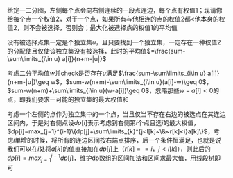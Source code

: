给定一二分图，左侧每个点会向右侧连续的一段点连边，每个点有权值$1$；现请你给每个点一个权值$2$，对于一个点，如果所有与他相连的点的权值$2$都$<$他本身的权值$2$，则不会被选择，否则会；最大化被选择点的权值$1$的平均值

没有被选择点集一定是个独立集$u$，且只要找到一个独立集，一定存在一种权值$2$的分配使且仅使该独立集没有被选择，此时的平均值$=\frac{sum-\sum\limits_{i\in u} a[i]}{n+m-|u|}$

考虑二分平均值$w$并check是否存在$u$满足$\frac{sum-\sum\limits_{i\in u} a[i]}{n+m-|u|}\geq w$，$sum-w(n+m)-\sum\limits_{i\in u}(a[i]-w)\geq 0$，$sum-w(n+m)+\sum\limits_{i\in u}(w-a[i])\geq 0$，忽略那些$w-a[i]<0$的点，即我们要求一可能的独立集的最大权值和

考虑一个左侧的点作为独立集中的一个点，当且仅当不存在右边的被选点在其连边区间内，于是对右侧点设$dp[i]$表示考虑到右侧第$i$个点且选$i$的最大权值，$dp[i]=max_{j=1}^{i-1}\{dp[j]+\sum\limits_{k}^{j<l[k]~\&~r[k]<i}a[k]\}$，考虑$i$单增的时候，将所有的连边区间按右端点排序，后一个条件恒满足，也就是说我们可以在$i$处将$a[k]$的值直接加在$dp[j]$上（$r[k]==i$，$j<l[k]$），则此后的$dp[i]=max_{j=1}^{i-1}dp[j]$，维护dp数组的区间加法和区间求最大值，用线段树即可